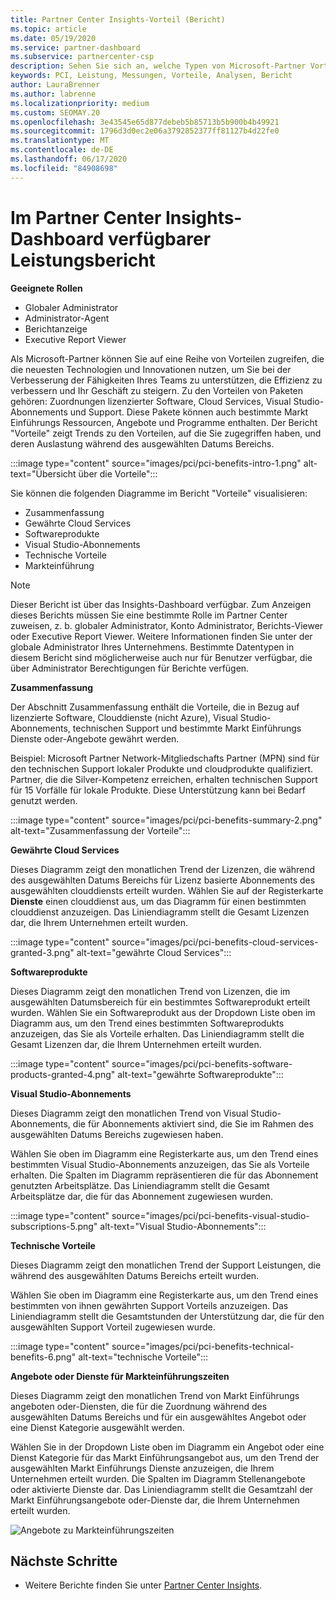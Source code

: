 ```yaml
---
title: Partner Center Insights-Vorteil (Bericht)
ms.topic: article
ms.date: 05/19/2020
ms.service: partner-dashboard
ms.subservice: partnercenter-csp
description: Sehen Sie sich an, welche Typen von Microsoft-Partner Vorteilen Sie erhalten haben, um Ihr Unternehmen zu erweitern, die Effizienz zu verbessern und die Fähigkeiten Ihres Teams zu Verb
keywords: PCI, Leistung, Messungen, Vorteile, Analysen, Bericht
author: LauraBrenner
ms.author: labrenne
ms.localizationpriority: medium
ms.custom: SEOMAY.20
ms.openlocfilehash: 3e43545e65d877debeb5b85713b5b900b4b49921
ms.sourcegitcommit: 1796d3d0ec2e06a3792852377ff81127b4d22fe0
ms.translationtype: MT
ms.contentlocale: de-DE
ms.lasthandoff: 06/17/2020
ms.locfileid: "84908698"
---
```

# <a name="benefits-report-available-from-the-partner-center-insights-dashboard"></a>Im Partner Center Insights-Dashboard verfügbarer Leistungsbericht

**Geeignete Rollen**

- Globaler Administrator
- Administrator-Agent
- Berichtanzeige
- Executive Report Viewer

Als Microsoft-Partner können Sie auf eine Reihe von Vorteilen zugreifen, die die neuesten Technologien und Innovationen nutzen, um Sie bei der Verbesserung der Fähigkeiten Ihres Teams zu unterstützen, die Effizienz zu verbessern und Ihr Geschäft zu steigern. Zu den Vorteilen von Paketen gehören: Zuordnungen lizenzierter Software, Cloud Services, Visual Studio-Abonnements und Support. Diese Pakete können auch bestimmte Markt Einführungs Ressourcen, Angebote und Programme enthalten. Der Bericht "Vorteile" zeigt Trends zu den Vorteilen, auf die Sie zugegriffen haben, und deren Auslastung während des ausgewählten Datums Bereichs.

:::image type="content" source="images/pci/pci-benefits-intro-1.png" alt-text="Übersicht über die Vorteile":::

Sie können die folgenden Diagramme im Bericht "Vorteile" visualisieren:

- Zusammenfassung
- Gewährte Cloud Services
- Softwareprodukte
- Visual Studio-Abonnements
- Technische Vorteile
- Markteinführung

 > [!NOTE]
 > Dieser Bericht ist über das Insights-Dashboard verfügbar. Zum Anzeigen dieses Berichts müssen Sie eine bestimmte Rolle im Partner Center zuweisen, z. b. globaler Administrator, Konto Administrator, Berichts-Viewer oder Executive Report Viewer. Weitere Informationen finden Sie unter der globale Administrator Ihres Unternehmens. Bestimmte Datentypen in diesem Bericht sind möglicherweise auch nur für Benutzer verfügbar, die über Administrator Berechtigungen für Berichte verfügen.

**Zusammenfassung**

Der Abschnitt Zusammenfassung enthält die Vorteile, die in Bezug auf lizenzierte Software, Clouddienste (nicht Azure), Visual Studio-Abonnements, technischen Support und bestimmte Markt Einführungs Dienste oder-Angebote gewährt werden.

Beispiel: Microsoft Partner Network-Mitgliedschafts Partner (MPN) sind für den technischen Support lokaler Produkte und cloudprodukte qualifiziert. Partner, die die Silver-Kompetenz erreichen, erhalten technischen Support für 15 Vorfälle für lokale Produkte. Diese Unterstützung kann bei Bedarf genutzt werden. 

:::image type="content" source="images/pci/pci-benefits-summary-2.png" alt-text="Zusammenfassung der Vorteile":::

**Gewährte Cloud Services**

Dieses Diagramm zeigt den monatlichen Trend der Lizenzen, die während des ausgewählten Datums Bereichs für Lizenz basierte Abonnements des ausgewählten clouddiensts erteilt wurden.
Wählen Sie auf der Registerkarte **Dienste** einen clouddienst aus, um das Diagramm für einen bestimmten clouddienst anzuzeigen. Das Liniendiagramm stellt die Gesamt Lizenzen dar, die Ihrem Unternehmen erteilt wurden.

:::image type="content" source="images/pci/pci-benefits-cloud-services-granted-3.png" alt-text="gewährte Cloud Services":::

**Softwareprodukte**

Dieses Diagramm zeigt den monatlichen Trend von Lizenzen, die im ausgewählten Datumsbereich für ein bestimmtes Softwareprodukt erteilt wurden. Wählen Sie ein Softwareprodukt aus der Dropdown Liste oben im Diagramm aus, um den Trend eines bestimmten Softwareprodukts anzuzeigen, das Sie als Vorteile erhalten. Das Liniendiagramm stellt die Gesamt Lizenzen dar, die Ihrem Unternehmen erteilt wurden.

:::image type="content" source="images/pci/pci-benefits-software-products-granted-4.png" alt-text="gewährte Softwareprodukte":::

**Visual Studio-Abonnements**

Dieses Diagramm zeigt den monatlichen Trend von Visual Studio-Abonnements, die für Abonnements aktiviert sind, die Sie im Rahmen des ausgewählten Datums Bereichs zugewiesen haben.

Wählen Sie oben im Diagramm eine Registerkarte aus, um den Trend eines bestimmten Visual Studio-Abonnements anzuzeigen, das Sie als Vorteile erhalten. Die Spalten im Diagramm repräsentieren die für das Abonnement genutzten Arbeitsplätze. Das Liniendiagramm stellt die Gesamt Arbeitsplätze dar, die für das Abonnement zugewiesen wurden.

:::image type="content" source="images/pci/pci-benefits-visual-studio-subscriptions-5.png" alt-text="Visual Studio-Abonnements":::

**Technische Vorteile**

Dieses Diagramm zeigt den monatlichen Trend der Support Leistungen, die während des ausgewählten Datums Bereichs erteilt wurden.

Wählen Sie oben im Diagramm eine Registerkarte aus, um den Trend eines bestimmten von ihnen gewährten Support Vorteils anzuzeigen. Das Liniendiagramm stellt die Gesamtstunden der Unterstützung dar, die für den ausgewählten Support Vorteil zugewiesen wurde.

:::image type="content" source="images/pci/pci-benefits-technical-benefits-6.png" alt-text="technische Vorteile":::

**Angebote oder Dienste für Markteinführungszeiten**

Dieses Diagramm zeigt den monatlichen Trend von Markt Einführungs angeboten oder-Diensten, die für die Zuordnung während des ausgewählten Datums Bereichs und für ein ausgewähltes Angebot oder eine Dienst Kategorie ausgewählt werden.

Wählen Sie in der Dropdown Liste oben im Diagramm ein Angebot oder eine Dienst Kategorie für das Markt Einführungsangebot aus, um den Trend der ausgewählten Markt Einführungs Dienste anzuzeigen, die Ihrem Unternehmen erteilt wurden. Die Spalten im Diagramm Stellenangebote oder aktivierte Dienste dar. Das Liniendiagramm stellt die Gesamtzahl der Markt Einführungsangebote oder-Dienste dar, die Ihrem Unternehmen erteilt wurden.

![Angebote zu Markteinführungszeiten](images/pci/pci-benefits-go-to-market-7.png)

## <a name="next-steps"></a>Nächste Schritte

- Weitere Berichte finden Sie unter [Partner Center Insights](partner-center-insights.md).
